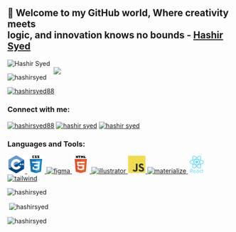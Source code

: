 
## 👋 Welcome to my GitHub world, Where creativity meets<br> logic, and innovation knows no bounds - [Hashir Syed](https://github.com/hashirsyed)
![Hashir Syed](https://readme-typing-svg.demolab.com/?font=Consolas&weight=600&pause=1000&color=#9B0D0C&center=true&vCenter=true&width=435&lines=Junior+Frontend+Developer)<br>
<img align= "right" width ="400" src="https://camo.githubusercontent.com/cae12fddd9d6982901d82580bdf321d81fb299141098ca1c2d4891870827bf17/68747470733a2f2f6d69726f2e6d656469756d2e636f6d2f6d61782f313336302f302a37513379765349765f7430696f4a2d5a2e676966"> 

<p align="left"> <img src="https://komarev.com/ghpvc/?username=hashirsyed&label=Profile%20views&color=0e75b6&style=flat" alt="hashirsyed" /> </p>

<p align="left"> <a href="https://twitter.com/hashirsyed88" target="blank"><img src="https://img.shields.io/twitter/follow/hashirsyed88?logo=twitter&style=for-the-badge" alt="hashirsyed88" /></a> </p>

<h3 align="left">Connect with me:</h3>
<p align="left">
<a href="https://twitter.com/hashirsyed88" target="blank"><img align="center" src="https://raw.githubusercontent.com/rahuldkjain/github-profile-readme-generator/master/src/images/icons/Social/twitter.svg" alt="hashirsyed88" height="30" width="40" /></a>
<a href="https://linkedin.com/in/hashir syed" target="blank"><img align="center" src="https://raw.githubusercontent.com/rahuldkjain/github-profile-readme-generator/master/src/images/icons/Social/linked-in-alt.svg" alt="hashir syed" height="30" width="40" /></a>
<a href="https://fb.com/hashir syed" target="blank"><img align="center" src="https://raw.githubusercontent.com/rahuldkjain/github-profile-readme-generator/master/src/images/icons/Social/facebook.svg" alt="hashir syed" height="30" width="40" /></a>
</p>

<h3 align="left">Languages and Tools:</h3>
<p align="left"> <a href="https://www.w3schools.com/cpp/" target="_blank" rel="noreferrer"> <img src="https://raw.githubusercontent.com/devicons/devicon/master/icons/cplusplus/cplusplus-original.svg" alt="cplusplus" width="40" height="40"/> </a> <a href="https://www.w3schools.com/css/" target="_blank" rel="noreferrer"> <img src="https://raw.githubusercontent.com/devicons/devicon/master/icons/css3/css3-original-wordmark.svg" alt="css3" width="40" height="40"/> </a> <a href="https://www.figma.com/" target="_blank" rel="noreferrer"> <img src="https://www.vectorlogo.zone/logos/figma/figma-icon.svg" alt="figma" width="40" height="40"/> </a> <a href="https://www.w3.org/html/" target="_blank" rel="noreferrer"> <img src="https://raw.githubusercontent.com/devicons/devicon/master/icons/html5/html5-original-wordmark.svg" alt="html5" width="40" height="40"/> </a> <a href="https://www.adobe.com/in/products/illustrator.html" target="_blank" rel="noreferrer"> <img src="https://www.vectorlogo.zone/logos/adobe_illustrator/adobe_illustrator-icon.svg" alt="illustrator" width="40" height="40"/> </a> <a href="https://developer.mozilla.org/en-US/docs/Web/JavaScript" target="_blank" rel="noreferrer"> <img src="https://raw.githubusercontent.com/devicons/devicon/master/icons/javascript/javascript-original.svg" alt="javascript" width="40" height="40"/> </a> <a href="https://materializecss.com/" target="_blank" rel="noreferrer"> <img src="https://raw.githubusercontent.com/prplx/svg-logos/5585531d45d294869c4eaab4d7cf2e9c167710a9/svg/materialize.svg" alt="materialize" width="40" height="40"/> </a> <a href="https://reactjs.org/" target="_blank" rel="noreferrer"> <img src="https://raw.githubusercontent.com/devicons/devicon/master/icons/react/react-original-wordmark.svg" alt="react" width="40" height="40"/> </a> <a href="https://tailwindcss.com/" target="_blank" rel="noreferrer"> <img src="https://www.vectorlogo.zone/logos/tailwindcss/tailwindcss-icon.svg" alt="tailwind" width="40" height="40"/> </a> </p>

<p><img align="left" src="https://github-readme-stats.vercel.app/api/top-langs?username=hashirsyed&theme=tokyonight&count_private=true&langs" alt="hashirsyed" /></p><br>

<p>&nbsp;<img align="center" src="https://github-readme-stats.vercel.app/api?username=hashirsyed&show_icons=true&theme=tokyonight&count_private=true&hide_rank=true&line_height=24" alt="hashirsyed" /></p>

<p><img align="center" src="https://github-readme-streak-stats.herokuapp.com/?user=hashirsyed&theme=react&hide_border=false" alt="hashirsyed" /></p>


